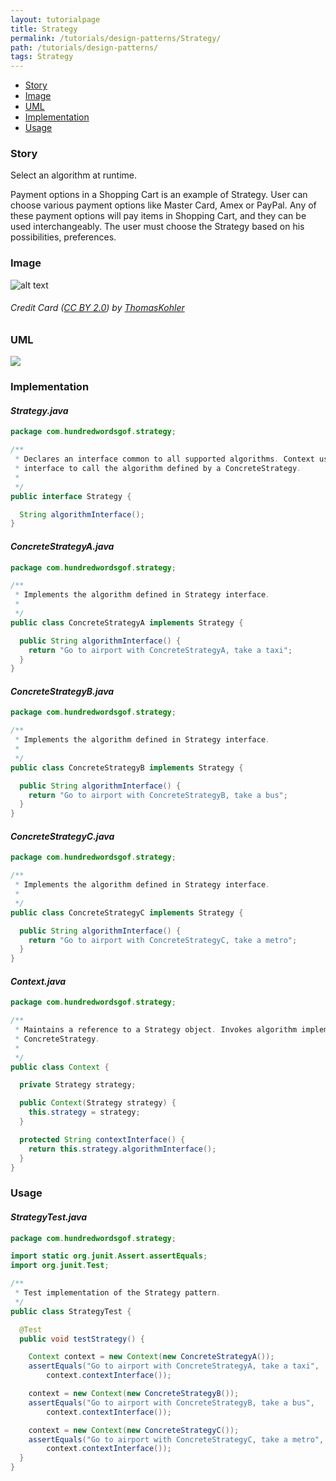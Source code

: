 ```yaml
---
layout: tutorialpage
title: Strategy
permalink: /tutorials/design-patterns/Strategy/
path: /tutorials/design-patterns/
tags: Strategy
---
```


* [Story](#Story)
* [Image](#Image)
* [UML](#UML)
* [Implementation](#Implementation)
* [Usage](#Usage)


###  <a id="Story"></a>Story 

Select an algorithm at runtime.

Payment options in a Shopping Cart is an example of Strategy.
User can choose various payment options like Master Card, Amex or PayPal.
Any of these payment options will pay items in Shopping Cart, and they can be used interchangeably. 
The user must choose the Strategy based on his possibilities, preferences.





###  <a id="Image"></a>Image 


![alt text](http://www.design-patterns-stories.com/assets/img/image/strategy.jpg "Credit Card")  
###### Credit Card&nbsp;(<a rel='license' href='https://creativecommons.org/licenses/by/2.0/' target='_blank'>CC BY 2.0</a>)&nbsp;by&nbsp;<a xmlns:cc='http://creativecommons.org/ns#' rel='cc:attributionURL' property='cc:attributionName' href='https://www.flickr.com/people/mecklenburg/' target='_blank'>ThomasKohler</a>



###  <a id="UML"></a>UML
[![](http://www.design-patterns-stories.com/assets/img/uml/strategy.png)](http://www.design-patterns-stories.com/assets/img/uml/strategy.png)

###  <a id="Implementation"></a>Implementation 

#### *Strategy.java* 
```java 
package com.hundredwordsgof.strategy;

/**
 * Declares an interface common to all supported algorithms. Context uses this
 * interface to call the algorithm defined by a ConcreteStrategy.
 * 
 */
public interface Strategy {

  String algorithmInterface();
}
```

#### *ConcreteStrategyA.java* 
```java 
package com.hundredwordsgof.strategy;

/**
 * Implements the algorithm defined in Strategy interface.
 *
 */
public class ConcreteStrategyA implements Strategy {

  public String algorithmInterface() {
    return "Go to airport with ConcreteStrategyA, take a taxi";
  }
}
```

#### *ConcreteStrategyB.java* 
```java 
package com.hundredwordsgof.strategy;

/**
 * Implements the algorithm defined in Strategy interface.
 *
 */
public class ConcreteStrategyB implements Strategy {

  public String algorithmInterface() {
    return "Go to airport with ConcreteStrategyB, take a bus";
  }
}
```

#### *ConcreteStrategyC.java* 
```java 
package com.hundredwordsgof.strategy;

/**
 * Implements the algorithm defined in Strategy interface.
 *
 */
public class ConcreteStrategyC implements Strategy {

  public String algorithmInterface() {
    return "Go to airport with ConcreteStrategyC, take a metro";
  }
}
```

#### *Context.java* 
```java 
package com.hundredwordsgof.strategy;

/**
 * Maintains a reference to a Strategy object. Invokes algorithm implemented in
 * ConcreteStrategy.
 *
 */
public class Context {

  private Strategy strategy;

  public Context(Strategy strategy) {
    this.strategy = strategy;
  }

  protected String contextInterface() {
    return this.strategy.algorithmInterface();
  }
}
```

###  <a id="Usage"></a>Usage 

#### *StrategyTest.java* 
```java 
package com.hundredwordsgof.strategy;

import static org.junit.Assert.assertEquals;
import org.junit.Test;

/**
 * Test implementation of the Strategy pattern.
 */
public class StrategyTest {

  @Test
  public void testStrategy() {

    Context context = new Context(new ConcreteStrategyA());
    assertEquals("Go to airport with ConcreteStrategyA, take a taxi",
        context.contextInterface());

    context = new Context(new ConcreteStrategyB());
    assertEquals("Go to airport with ConcreteStrategyB, take a bus",
        context.contextInterface());

    context = new Context(new ConcreteStrategyC());
    assertEquals("Go to airport with ConcreteStrategyC, take a metro",
        context.contextInterface());
  }
}
```

